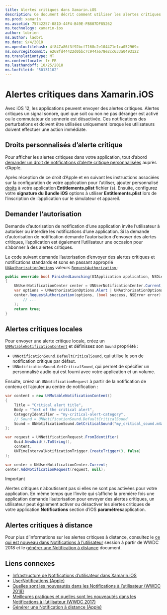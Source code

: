 ```yaml
---
title: Alertes critiques dans Xamarin.iOS
description: Ce document décrit comment utiliser les alertes critiques avec Xamarin.iOS. Alertes critiques, introduites avec iOS 12, sont des notifications sans interruption qui un signal sonore quel que soit le si ne pas déranger sur ou le commutateur de sonnerie est désactivée.
ms.prod: xamarin
ms.assetid: 75742257-081D-44F4-B49E-FB807DF85262
ms.technology: xamarin-ios
author: lobrien
ms.author: laobri
ms.date: 9/4/2018
ms.openlocfilehash: 4f847a86f3f92bcf7168c2e104471e1ca052969c
ms.sourcegitcommit: e268fd44422d0bbc7c944a678e2cc633a0493122
ms.translationtype: MT
ms.contentlocale: fr-FR
ms.lasthandoff: 10/25/2018
ms.locfileid: "50131102"
---
```

# <a name="critical-alerts-in-xamarinios"></a>Alertes critiques dans Xamarin.iOS

Avec iOS 12, les applications peuvent envoyer des alertes critiques. Alertes critiques un signal sonore, quel que soit ou non ne pas déranger est activé ou le commutateur de sonnerie est désactivée. Ces notifications des perturbations et doivent être utilisées uniquement lorsque les utilisateurs doivent effectuer une action immédiate.

## <a name="custom-critical-alert-entitlement"></a>Droits personnalisés d’alerte critique

Pour afficher les alertes critiques dans votre application, tout d’abord [demander un droit de notifications d’alerte critique personnalisées](https://developer.apple.com/contact/request/notifications-critical-alerts-entitlement/) auprès d’Apple.

Après réception de ce droit d’Apple et en suivant les instructions associées sur la configuration de votre application pour l’utiliser, ajouter personnalisé [droits](~/ios/deploy-test/provisioning/entitlements.md) à votre application **Entitlements.plist** fichier (s). Ensuite, configurez votre **signature du Bundle iOS** options à utiliser **Entitlements.plist** lors de l’inscription de l’application sur le simulateur et appareil.

## <a name="request-authorization"></a>Demander l’autorisation

Demande d’autorisation de notification d’une application invite l’utilisateur à autoriser ou interdire les notifications d’une application. Si la demande d’autorisation de notification demande l’autorisation d’envoyer des alertes critiques, l’application est également l’utilisateur une occasion pour s’abonner à des alertes critiques.

Le code suivant demande l’autorisation d’envoyer des alertes critiques et notifications standards et sons en passant approprié [`UNAuthorizationOptions`](https://developer.xamarin.com/api/type/UserNotifications.UNAuthorizationOptions/)
valeurs [ `RequestAuthorization` ](https://developer.xamarin.com/api/member/UserNotifications.UNUserNotificationCenter.RequestAuthorization/):

```csharp
public override bool FinishedLaunching(UIApplication application, NSDictionary launchOptions)
{
    UNUserNotificationCenter center = UNUserNotificationCenter.Current;
    var options = UNAuthorizationOptions.Alert | UNAuthorizationOptions.Sound | UNAuthorizationOptions.CriticalAlert;
    center.RequestAuthorization(options, (bool success, NSError error) => {
        // ...
    );
    return true;
}
```

## <a name="local-critical-alerts"></a>Alertes critiques locales

Pour envoyer une alerte critique locale, créez un [`UNMutableNotificationContent`](https://developer.xamarin.com/api/type/UserNotifications.UNMutableNotificationContent/)
et définissez son `Sound` propriété :

- `UNNotificationSound.DefaultCriticalSound`, qui utilise le son de notification critique par défaut.
- `UNNotificationSound.GetCriticalSound`, qui permet de spécifier un personnalisé audio qui est fourni avec votre application et un volume.

Ensuite, créez un `UNNotificationRequest` à partir de la notification de contenu et l’ajouter au centre de notification :

```csharp
var content = new UNMutableNotificationContent()
{
    Title = "Critical alert title",
    Body = "Text of the critical alert",
    CategoryIdentifier = "my-critical-alert-category",
    // Sound = UNNotificationSound.DefaultCriticalSound
    Sound = UNNotificationSound.GetCriticalSound("my_critical_sound.m4a", 1.0f)
};

var request = UNNotificationRequest.FromIdentifier(
    Guid.NewGuid().ToString(),
    content,
    UNTimeIntervalNotificationTrigger.CreateTrigger(3, false)
);

var center = UNUserNotificationCenter.Current;
center.AddNotificationRequest(request, null);
```

> [!IMPORTANT]
> Alertes critiques n’aboutissent pas si elles ne sont pas activées pour votre application. En même temps que l’invite qui s’affiche la première fois une application demande l’autorisation pour envoyer des alertes critiques, un utilisateur peut également activer ou désactiver les alertes critiques de votre application **Notifications** section d’iOS **paramètres**application.

## <a name="remote-critical-alerts"></a>Alertes critiques à distance

Pour plus d’informations sur les alertes critiques à distance, consultez le [ce qui est nouveau dans Notifications à l’utilisateur](https://developer.apple.com/videos/play/wwdc2018/710/) session à partir de WWDC 2018 et le [générer une Notification à distance](https://developer.apple.com/documentation/usernotifications/setting_up_a_remote_notification_server/generating_a_remote_notification) document.

## <a name="related-links"></a>Liens connexes

- [Infrastructure de Notifications d’utilisateur dans Xamarin.iOS](~/ios/platform/user-notifications/index.md)
- [UserNotifications (Apple)](https://developer.apple.com/documentation/usernotifications?language=objc)
- [Quelles sont les nouveautés dans les Notifications à l’utilisateur (WWDC 2018)](https://developer.apple.com/videos/play/wwdc2018/710/)
- [Meilleures pratiques et quelles sont les nouveautés dans les Notifications à l’utilisateur (WWDC 2017)](https://developer.apple.com/videos/play/wwdc2017/708/)
- [Générer une Notification à distance (Apple)](https://developer.apple.com/documentation/usernotifications/setting_up_a_remote_notification_server/generating_a_remote_notification)
